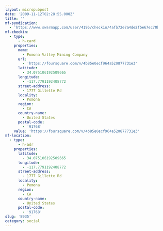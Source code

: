 ```yaml
---
layout: micropubpost
date: '2009-11-12T02:28:55.000Z'
title: ''
mf-syndication:
  - 'https://www.swarmapp.com/user/4195/checkin/4afb72e7a4de2f5e67ec70bb'
mf-checkin:
  - type:
      - h-card
    properties:
      name:
        - Pomona Valley Mining Company
      url:
        - 'https://foursquare.com/v/4b85e0ecf964a520877731e3'
      latitude:
        - 34.075106192509665
      longitude:
        - -117.7791192408772
      street-address:
        - 1777 Gillette Rd
      locality:
        - Pomona
      region:
        - CA
      country-name:
        - United States
      postal-code:
        - '91768'
    value: 'https://foursquare.com/v/4b85e0ecf964a520877731e3'
mf-location:
  - type:
      - h-adr
    properties:
      latitude:
        - 34.075106192509665
      longitude:
        - -117.7791192408772
      street-address:
        - 1777 Gillette Rd
      locality:
        - Pomona
      region:
        - CA
      country-name:
        - United States
      postal-code:
        - '91768'
slug: '8935'
category: social
---
```

